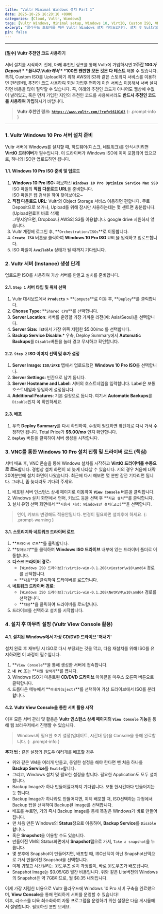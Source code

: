 ```yaml
---
title: "Vultr Minimal Windows 설치 Part 1"
date: 2025-10-26 16:20:10 +0900
categories: [Cloud, Vultr, Windows]
tags: [Vultr Windows, Minimal setup, Windows 10, VirtIO, Custom ISO, VNC 콘솔]
excerpt: "클라우드 초보자를 위한 Vultr Windows 설치 가이드입니다. 설치 후 Vultr의 View Console을 통해 모든 설정을 마무리하는 방법을 안내합니다."
pin: false
---
```


-----

#### **[필수] Vultr 추천인 코드 사용하기**

서버 설치를 시작하기 전에, 아래 추천인 링크를 통해 Vultr에 가입하시면 **2주간 $100가 Deposit**됩니다. Vultr에서 **$100면 왠만한 모든 것은 다 테스트** 해볼 수 있습니다. 특히, Custom ISO를 Upload하기 위해 AWS의 S3와 같은 스토리지 서비스를 이용하면 편리한데, 추천인 코드 사용하여 회원 가입후 편하게 이런 서비스 이용해서 서버 설치하면 비용을 많이 절약할 수 있습니다. 꼭, 아래의 추천인 코드가 아니어도 웹상에 수없이 널려있고, 혹은 먼저 가입한 지인의 추천인 코드를 사용해서라도 **반드시 추천인 코드를 사용하여 가입**하시기 바랍니다.

> **Vultr 추천인 링크:**
> [**`https://www.vultr.com/?ref=9610163`**](https://www.vultr.com/?ref=9610163)
{: .prompt-info }

-----

### 1\. Vultr Windows 10 Pro 서버 설치 준비

Vultr 서버에 Windows를 설치할 때, 하드웨어(디스크, 네트워크)를 인식시키려면 **VirtIO 드라이버**가 필수입니다. 이 드라이버가 Windows ISO에 이미 포함되어 있으므로, 하나의 ISO만 업로드하면 됩니다.

#### 1.1. Windows 10 Pro ISO 준비 및 업로드

1.  **Windows 10 Pro ISO:** 확보하신 **`Windows 10 Pro Optimize Service Max SSD`** ISO 파일의 **직접 다운로드 URL**을 준비합니다.  
ISO 파일은 웹 검색을 하여 찾아보아요~
2. **직접 다운로드 URL**: Vultr의 Object Storage 서비스 이용하면 편합니다. 무료 Deposit으로 쓰거나, Upload를 위해 잠시만 사용하는데는 몇 센트면 충분합니다.(Upload완료후 바로 삭제)  
그렇지않으면, Dropbox나 AWS의 S3를 이용합니다. google drive 지원하지 않습니다.
3.  Vultr 계정에 로그인 후, **`Orchestration/ISOs`**로 이동합니다.
4.  **`Create ISO`** 버튼을 클릭하여 **Windows 10 Pro ISO** URL을 입력하고 업로드합니다.
5.  ISO 파일이 **`Available`** 상태가 될 때까지 기다립니다.

### 2\. Vultr 서버 (Instance) 생성 단계

업로드한 ISO를 사용하여 가상 서버를 만들고 설치를 준비합니다.

#### 2.1. `Step 1` 서버 타입 및 위치 선택

1. Vultr 대시보드에서 **`Products`** \> **`Compute`**로 이동 후, **`Deploy`**를 클릭합니다.
2. **Choose Type:** **`Shared CPU`**를 선택합니다.
3. **Server Location:** 서버를 운영할 가장 가까운 리전(예: Asia/Seoul)을 선택합니다.
4. **Server Size:** list에서 가장 위쪽 저렴한 $5.00/mo 를 선택합니다.
5. **Backup Service Disable:*** 우측, Deploy Summary에서 **Automatic Backups**를 `Disable`버튼을 눌러 경고 무시하고 확인합니다.

#### 2.2. `Step 2` ISO 이미지 선택 및 추가 설정

1. **Server Image:** **`ISO/iPXE`** 탭에서 업로드했던 **Windows 10 Pro ISO**를 선택합니다.
2. **Server Settings:** 빈칸으로 남겨 둡니다.
3. **Server Hostname and Label:** 서버의 호스트네임을 입력합니다. Label은 보통 호스트네임과 동일하게 설정됩니다.
4. **Additional Features**: 기본 설정으로 둡니다. 여기서 **Automatic Backups**를 `Disable`인지 꼭 확인하세요.

#### 2.3. 배포

1. 우측 **Deploy Summary**를 다시 확인하여, 수정이 필요하면 앞단계로 다시 가서 수정하면 됩니다. Total Price가 **$5.00/mo** 인지 확인합니다.
2.  **`Deploy`** 버튼을 클릭하여 서버 생성을 시작합니다.

### 3\. VNC를 통한 Windows 10 Pro 설치 진행 및 드라이버 로드 (핵심)

서버 배포 후, VNC 콘솔을 통해 Windows 설치를 시작하고 **VirtIO 드라이버를 수동으로 로드**합니다.
경험상 설치 화면이 꾀 늦게 나타날 수 있습니다.
저의 경우 처음에 대략 20여분만에 설치 화면이 나왔습니다.
최근에 다시 해보면 몇 분만 잠깐 기다리면 됩니다. 그러니, 좀 늦더라도 기다려 주세요.

1.  배포된 서버 인스턴스 상세 페이지로 이동하여 **`View Console`** 버튼을 클릭합니다.
2.  Windows 설치 화면에서 언어, 키보드 등을 선택 후 **`지금 설치`**를 클릭합니다.
3.  설치 유형 선택 화면에서 \*\*`사용자 지정: Windows만 설치(고급)`\*\*을 선택합니다.

> 언어, 키보드 변경해도 적용안됩니다. 변경이 필요하면 설치후에 하세요.
{: .prompt-warning }

#### 3.1. 스토리지와 네트워크 드라이버 로드

1.  **`드라이버 로드`**를 클릭합니다.
2.  **`찾아보기`**를 클릭하여 **Windows ISO 드라이브** 내부에 있는 드라이버 폴더로 이동합니다.
3.  **디스크 드라이버 경로:**
      * `[Windows ISO 드라이브]:\virtio-win-0.1.208\viostor\w10\amd64` 경로를 선택합니다.
      * **`다음`**을 클릭하여 드라이버를 로드합니다.
4.  **네트워크 드라이버 경로:**
      * `[Windows ISO 드라이브]:\virtio-win-0.1.208\NetKVM\w10\amd64` 경로를 선택합니다.
      * **`다음`**을 클릭하여 드라이버를 로드합니다.      
5.  드라이브를 선택하고 설치를 시작합니다.

### 4\. 설치 후 마무리 설정 (Vultr View Console 활용)

#### 4.1. 설치된 Windows에서 가상 CD/DVD 드라이브 '꺼내기'

설치 완료 후 재부팅 시 ISO로 다시 부팅되는 것을 막고, 다음 재설치를 위해 ISO를 유지하려면 이 과정이 필수입니다.

1.  **`View Console`**을 통해 생성한 서버에 접속합니다.
2.  **`내 PC`** 또는 \*\*`파일 탐색기`\*\*를 엽니다.
3.  Windows ISO가 마운트된 **CD/DVD 드라이브** 아이콘을 마우스 오른쪽 버튼으로 클릭합니다.
4.  드롭다운 메뉴에서 \*\*`꺼내기(Eject)`\*\*를 선택하여 가상 드라이브에서 ISO를 분리합니다.

#### 4.2. Vultr View Console을 통한 서버 활용 시작

이후 모든 서버 관리 및 활용은 **Vultr 인스턴스 상세 페이지의 `View Console` 기능**을 통해 웹 브라우저에서 진행할 수 있습니다.

> Windows의 필요한 초기 설정(업데이트, 시간대 등)을 Console을 통해 완료합니다.
{: .prompt-info }

**추가 팁 :** 같은 설정의 윈도우 여러개를 배포할 경우
- 위와 같은 VM을 여러개 만들고, 동일한 설정을 해야 한다면 맨 처음 하나를 **Backup Service**를 `Enable`합니다.
- 그리고, Windows 설치 및 필요한 설정을 합니다. 필요한 Application도 모두 설치합니다.
- Backup Image가 하나 만들어질때까지 기다립니다. 보통 한시간마다 만들어지는 듯 합니다.
- Backup Image가 하나라도 만들어지면, 이제 배포할 때, ISO선택하는 과정에서 Backup 탭을 선택하여 Backup된 Image를 선택합니다.
- 배포를 누르면, 거의 즉시 Backup Image를 통해 똑같은 Windows가 바로 만들어집니다.
- 맨 처음 만든 Windows의 **Status**창으로 이동하여, **Backup Service**를 `Disable`합니다.
- 혹은 **Snapshot**을 이용할 수도 있습니다.
- 만들어진 VM의 Status화면에서 **Snapshot**탭으로 가서, `Take a snapshot`을 누릅니다.
- 몇 분후에 Snapshot이 만들어지면, 배포할 때, ISO선택이 아닌 Snapshot선택으로 가서 만들어진 Snapshot을 선택합니다.
- 이제 귀찮고 시간걸리는 윈도우즈 설치 과정없이, 바로 윈도우즈가 배포됩니다.
- Snapshot Image는 $0.05/GB 월간 비용입니다. 위와 같은 Lite버전의 Windows의 Snapshot은 약 7GB이므로, 월 $0.35 내외입니다.

이제 가장 저렴한 비용으로 Vultr 클라우드에 Windows 10 Pro 서버 구축을 완료했으며, **View Console**을 통해 편리하게 서버를 운영할 수 있습니다\!  
이후, 리소스를 더욱 최소화하여 자동 프로그램을 운영하기 위한 설정은 다음 게시물에서 설명합니다. 필요하신 분만 보세요.